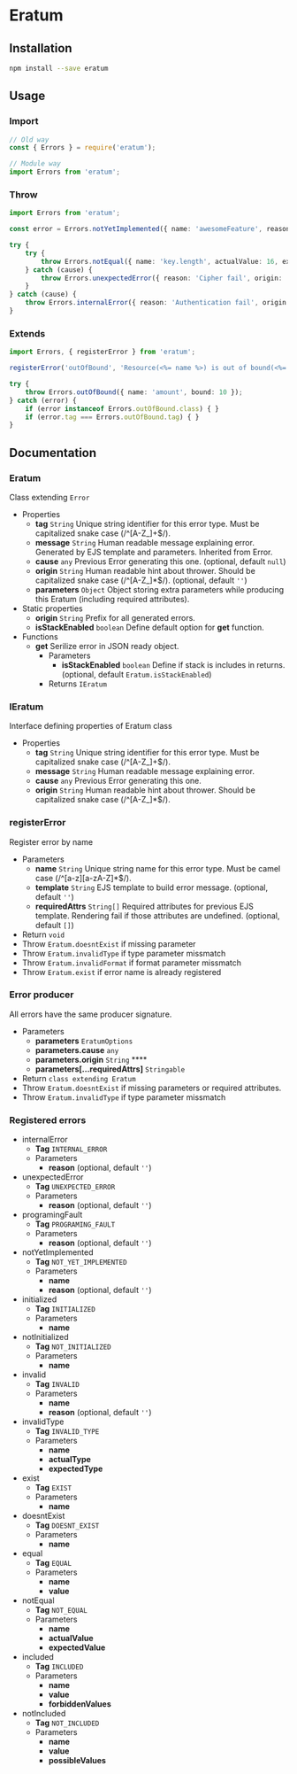 # Eratum

## Installation
```bash
npm install --save eratum
```

## Usage

### Import
```javascript
// Old way
const { Errors } = require('eratum');
```

```typescript
// Module way
import Errors from 'eratum';
```

### Throw
```typescript
import Errors from 'eratum';

const error = Errors.notYetImplemented({ name: 'awesomeFeature', reason: 'Planned in v2.3' });

try {
	try {
		throw Errors.notEqual({ name: 'key.length', actualValue: 16, expectedValue: 32 });
	} catch (cause) {
		throw Errors.unexpectedError({ reason: 'Cipher fail', origin: 'CRYPTO', cause})
	}
} catch (cause) {
	throw Errors.internalError({ reason: 'Authentication fail', origin: 'LOGIN', cause})
}
```

### Extends
```typescript
import Errors, { registerError } from 'eratum';

registerError('outOfBound', 'Resource(<%= name %>) is out of bound(<%= bound %>)', [ 'name', 'bound' ] );

try {
	throw Errors.outOfBound({ name: 'amount', bound: 10 });
} catch (error) {
	if (error instanceof Errors.outOfBound.class) { }
	if (error.tag === Errors.outOfBound.tag) { }
}
```

## Documentation

### Eratum
Class extending `Error`
- Properties
	- **tag** `String` Unique string identifier for this error type. Must be capitalized snake case (/^[A-Z_]+$/).
	- **message** `String` Human readable message explaining error. Generated by EJS template and parameters. Inherited from Error.
	- **cause** `any` Previous Error generating this one. (optional, default `null`)
	- **origin** `String` Human readable hint about thrower. Should be capitalized snake case (/^[A-Z_]*$/). (optional, default `''`)
	- **parameters** `Object` Object storing extra parameters while producing this Eratum (including required attributes).
- Static properties
	- **origin** `String` Prefix for all generated errors.
	- **isStackEnabled** `boolean` Define default option for **get** function.
- Functions
	- **get** Serilize error in JSON ready object.
		- Parameters
			- **isStackEnabled** `boolean` Define if stack is includes in returns. (optional, default `Eratum.isStackEnabled`)
		- Returns `IEratum`

### IEratum
Interface defining properties of Eratum class
- Properties
	- **tag** `String` Unique string identifier for this error type. Must be capitalized snake case (/^[A-Z_]+$/).
	- **message** `String` Human readable message explaining error.
	- **cause** `any` Previous Error generating this one.
	- **origin** `String` Human readable hint about thrower. Should be capitalized snake case (/^[A-Z_]*$/).

### registerError
Register error by name
- Parameters
	- **name** `String` Unique string name for this error type. Must be camel case (/^[a-z][a-zA-Z]*$/).
	- **template** `String` EJS template to build error message. (optional, default `''`)
	- **requiredAttrs** `String[]` Required attributes for previous EJS template. Rendering fail if those attributes are undefined. (optional, default `[]`)
- Return `void`
- Throw `Eratum.doesntExist` if missing parameter
- Throw `Eratum.invalidType` if type parameter missmatch
- Throw `Eratum.invalidFormat` if format parameter missmatch
- Throw `Eratum.exist` if error name is already registered

### Error producer
All errors have the same producer signature. 
- Parameters
	- **parameters** `EratumOptions` 
	- **parameters.cause** `any` 
	- **parameters.origin** `String` **** 
	- **parameters[...requiredAttrs]** `Stringable` 
- Return `class extending Eratum`
- Throw `Eratum.doesntExist` if missing parameters or required attributes.
- Throw `Eratum.invalidType` if type parameter missmatch

### Registered errors
- internalError
	- **Tag** `INTERNAL_ERROR`
	- Parameters
		- **reason** (optional, default `''`)
- unexpectedError
	- **Tag** `UNEXPECTED_ERROR`
	- Parameters
		- **reason** (optional, default `''`)
- programingFault
	- **Tag** `PROGRAMING_FAULT`
	- Parameters
		- **reason** (optional, default `''`)
- notYetImplemented
	- **Tag** `NOT_YET_IMPLEMENTED`
	- Parameters
		- **name**
		- **reason** (optional, default `''`)
- initialized
	- **Tag** `INITIALIZED`
	- Parameters
		- **name**
- notInitialized
	- **Tag** `NOT_INITIALIZED`
	- Parameters
		- **name**
- invalid
	- **Tag** `INVALID`
	- Parameters
		- **name**
		- **reason** (optional, default `''`)
- invalidType
	- **Tag** `INVALID_TYPE`
	- Parameters
		- **name**
		- **actualType**
		- **expectedType**
- exist
	- **Tag** `EXIST`
	- Parameters
		- **name**
- doesntExist
	- **Tag** `DOESNT_EXIST`
	- Parameters
		- **name**
- equal
	- **Tag** `EQUAL`
	- Parameters
		- **name**
		- **value**
- notEqual
	- **Tag** `NOT_EQUAL`
	- Parameters
		- **name**
		- **actualValue**
		- **expectedValue**
- included
	- **Tag** `INCLUDED`
	- Parameters
		- **name**
		- **value**
		- **forbiddenValues**
- notIncluded
	- **Tag** `NOT_INCLUDED`
	- Parameters
		- **name**
		- **value**
		- **possibleValues**
